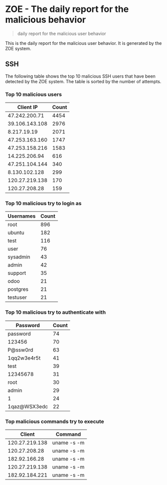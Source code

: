 # ZOE - The daily report for the malicious behavior

> daily report for the malicious user behavior

This is the daily report for the malicious user behavior. It is generated by the ZOE system.

## SSH

The following table shows the top 10 malicious SSH users that have been detected by the ZOE
system. The table is sorted by the number of attempts.

### Top 10 malicious users

| Client IP | Count    |
|-----------|----------|
| 47.242.200.71 | 4454 |
| 39.106.143.108 | 2976 |
| 8.217.19.19 | 2071 |
| 47.253.163.160 | 1747 |
| 47.253.158.216 | 1583 |
| 14.225.206.94 | 616 |
| 47.251.104.144 | 340 |
| 8.130.102.128 | 299 |
| 120.27.219.138 | 170 |
| 120.27.208.28 | 159 |

### Top 10 malicious try to login as

| Usernames | Count    |
|-----------|----------|
| root | 896 |
| ubuntu | 182 |
| test | 116 |
| user | 76 |
| sysadmin | 43 |
| admin | 42 |
| support | 35 |
| odoo | 21 |
| postgres | 21 |
| testuser | 21 |

### Top 10 malicious try to authenticate with

| Password | Count    |
|-----------|----------|
| password | 74 |
| 123456 | 70 |
| P@ssw0rd | 63 |
| 1qq2w3e4r5t | 41 |
| test | 39 |
| 12345678 | 31 |
| root | 30 |
| admin | 29 |
| 1 | 24 |
| 1qaz@WSX3edc | 22 |

### Top malicious commands try to execute

| Client | Command |
|--------|---------|
| 120.27.219.138 | uname -s -m |
| 120.27.208.28 | uname -s -m |
| 182.92.166.28 | uname -s -m |
| 120.27.219.138 | uname -s -m |
| 182.92.184.221 | uname -s -m |
